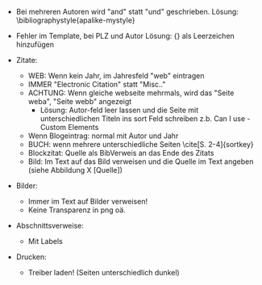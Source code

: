 - Bei mehreren Autoren wird "and" statt "und" geschrieben.
Lösung:
\bibliographystyle{apalike-mystyle}


- Fehler im Template, bei PLZ und Autor
Lösung:
{} als Leerzeichen hinzufügen


- Zitate:
    + WEB: Wenn kein Jahr, im Jahresfeld "web" eintragen
    + IMMER "Electronic Citation" statt "Misc.."
    + ACHTUNG: Wenn gleiche webseite mehrmals, wird das "Seite weba", "Seite webb" angezeigt
        * Lösung: Autor-feld leer lassen und die Seite mit unterschiedlichen Titeln ins sort Feld schreiben z.b. Can I use - Custom Elements
    + Wenn Blogeintrag: normal mit Autor und Jahr
    + BUCH: wenn mehrere unterschiedliche Seiten \cite[S. 2-4]{sortkey}
    + Blockzitat: Quelle als BibVerweis an das Ende des Zitats
    + Bild: Im Text auf das Bild verweisen und die Quelle im Text angeben (siehe Abbildung X [Quelle])


- Bilder:
    + Immer im Text auf Bilder verweisen!
    + Keine Transparenz in png oä.


- Abschnittsverweise: 
    + Mit Labels


- Drucken:
    + Treiber laden! (Seiten unterschiedlich dunkel)
